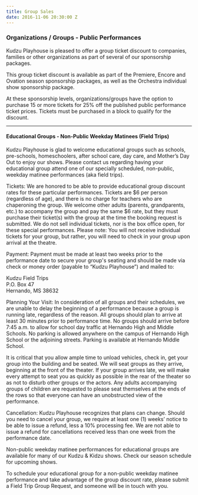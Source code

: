```yaml
---
title: Group Sales
date: 2016-11-06 20:30:00 Z
---
```


### Organizations / Groups - Public Performances

Kudzu Playhouse is pleased to offer a group ticket discount to companies, families or other organizations as part of several of our sponsorship packages.

This group ticket discount is available as part of the Premiere, Encore and Ovation season sponsorship packages, as well as the Orchestra individual show sponsorship package.

At these sponsorship levels, organizations/groups have the option to purchase 15 or more tickets for 25% off the published public performance ticket prices. Tickets must be purchased in a block to qualify for the discount.

---

#### Educational Groups - Non-Public Weekday Matinees (Field Trips)

Kudzu Playhouse is glad to welcome educational groups such as schools, pre-schools, homeschoolers, after school care, day care, and Mother’s Day Out to enjoy our shows.  Please contact us regarding having your educational group attend one of our specially scheduled, non-public, weekday matinee performances (aka field trips).  

Tickets: We are honored to be able to provide educational group discount rates for these particular performances. Tickets are $6 per person (regardless of age), and there is no charge for teachers who are chaperoning the group. We welcome other adults (parents, grandparents, etc.) to accompany the group and pay the same $6 rate, but they must purchase their ticket(s) with the group at the time the booking request is submitted. We do not sell individual tickets, nor is the box office open, for these special performances.  Please note: You will not receive individual tickets for your group, but rather, you will need to check in your group upon arrival at the theatre. 

Payment: Payment must be made at least two weeks prior to the performance date to secure your group's seating and should be made via check or money order (payable to “Kudzu Playhouse”) and mailed to:

Kudzu Field Trips<br>
P.O. Box 47<br>
Hernando, MS 38632<br>

Planning Your Visit: In consideration of all groups and their schedules, we are unable to delay the beginning of a performance because a group is running late, regardless of the reason. All groups should plan to arrive at least 30 minutes prior to performance time. No groups should arrive before 7:45 a.m. to allow for school day traffic at Hernando High and Middle Schools. No parking is allowed anywhere on the campus of Hernando High School or the adjoining streets. Parking is available at Hernando Middle School.

It is critical that you allow ample time to unload vehicles, check in, get your group into the building and be seated.  We will seat groups as they arrive, beginning at the front of the theater. If your group arrives late, we will make every attempt to seat you as quickly as possible in the rear of the theater so as not to disturb other groups or the actors. Any adults accompanying groups of children are requested to please seat themselves at the ends of the rows so that everyone can have an unobstructed view of the performance.

Cancellation: Kudzu Playhouse recognizes that plans can change. Should you need to cancel your group, we require at least one (1) weeks’ notice to be able to issue a refund, less a 10% processing fee. We are not able to issue a refund for cancellations received less than one week from the performance date.

Non-public weekday matinee performances for educational groups are available for many of our Kudzu & Kidzu shows.  Check our season schedule for upcoming shows.

To schedule your educational group for a non-public weekday matinee performance and take advantage of the group discount rate, please submit a Field Trip Group Request, and someone will be in touch with you.
